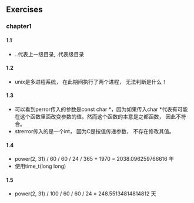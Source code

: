 ## Exercises

### chapter1

#### 1.1
- ..代表上一级目录,  .代表级目录

#### 1.2 
- unix是多进程系统， 在此期间执行了两个进程， 无法判断是什么！

#### 1.3
- 可以看到perror传入的参数是const char *，因为如果传入char *代表有可能在这个函数里面改变参数的值。然而这个函数的本意是之都函数， 因此不符合。
- strerror传入的是一个int， 因为C是按值传递参数， 不存在修改其值。

#### 1.4 
- power(2, 31) / 60 / 60 / 24 / 365 + 1970 = 2038.096259766616 年
- 使用time_t(long long)

#### 1.5
- power(2, 31) / 100 / 60 / 60 / 24 = 248.55134814814812 天
